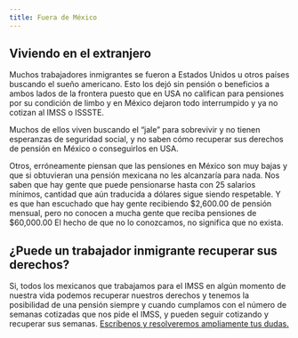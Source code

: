 ```yaml
---
title: Fuera de México
---
```


## Viviendo en el extranjero

Muchos trabajadores inmigrantes se fueron a Estados Unidos u otros países buscando el sueño americano. Esto los dejó sin pensión o beneficios a ambos lados de la frontera puesto que en USA no califican para pensiones por su condición de limbo y en México dejaron todo interrumpido y ya no cotizan al IMSS o ISSSTE. 

Muchos de ellos viven buscando el “jale” para sobrevivir y no tienen esperanzas de seguridad social, y no saben cómo recuperar sus derechos de pensión en México o conseguirlos en USA.

Otros, erróneamente piensan que las pensiones en México son muy bajas y que si obtuvieran una pensión mexicana no les alcanzaría para nada. Nos saben que hay gente que puede pensionarse hasta con 25 salarios mínimos, cantidad que aún traducida a dólares sigue siendo respetable. Y es que han escuchado que hay gente recibiendo $2,600.00 de pensión mensual, pero no conocen a mucha gente que reciba pensiones de $60,000.00 El hecho de que no lo conozcamos, no significa que no exista.


## ¿Puede un trabajador inmigrante recuperar sus derechos?

Si, todos los mexicanos que trabajamos para el IMSS en algún momento de nuestra vida podemos recuperar nuestros derechos y tenemos la posibilidad de una pensión siempre y cuando cumplamos con el número de semanas cotizadas que nos pide el IMSS, y pueden seguir cotizando y recuperar sus semanas. [Escríbenos y resolveremos ampliamente tus dudas.](2018-03-08-contacto.html)

